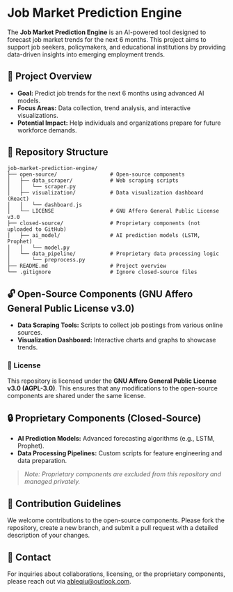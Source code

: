 # Job Market Prediction Engine

The **Job Market Prediction Engine** is an AI-powered tool designed to forecast job market trends for the next 6 months. This project aims to support job seekers, policymakers, and educational institutions by providing data-driven insights into emerging employment trends.

## 🚀 Project Overview
- **Goal:** Predict job trends for the next 6 months using advanced AI models.
- **Focus Areas:** Data collection, trend analysis, and interactive visualizations.
- **Potential Impact:** Help individuals and organizations prepare for future workforce demands.

## 📂 Repository Structure
```
job-market-prediction-engine/
├── open-source/                 # Open-source components
│   ├── data_scraper/            # Web scraping scripts
│   │   └── scraper.py
│   ├── visualization/           # Data visualization dashboard (React)
│   │   └── dashboard.js
│   └── LICENSE                  # GNU Affero General Public License v3.0
├── closed-source/               # Proprietary components (not uploaded to GitHub)
│   ├── ai_model/                # AI prediction models (LSTM, Prophet)
│   │   └── model.py
│   └── data_pipeline/           # Proprietary data processing logic
│       └── preprocess.py
├── README.md                    # Project overview
└── .gitignore                   # Ignore closed-source files
```

## 🔓 Open-Source Components (GNU Affero General Public License v3.0)
- **Data Scraping Tools:** Scripts to collect job postings from various online sources.
- **Visualization Dashboard:** Interactive charts and graphs to showcase trends.

### 📜 License
This repository is licensed under the **GNU Affero General Public License v3.0 (AGPL-3.0)**. This ensures that any modifications to the open-source components are shared under the same license.

## 🔒 Proprietary Components (Closed-Source)
- **AI Prediction Models:** Advanced forecasting algorithms (e.g., LSTM, Prophet).
- **Data Processing Pipelines:** Custom scripts for feature engineering and data preparation.

> *Note: Proprietary components are excluded from this repository and managed privately.*

## 🤝 Contribution Guidelines
We welcome contributions to the open-source components. Please fork the repository, create a new branch, and submit a pull request with a detailed description of your changes.

## 📧 Contact
For inquiries about collaborations, licensing, or the proprietary components, please reach out via ableqiu@outlook.com.


